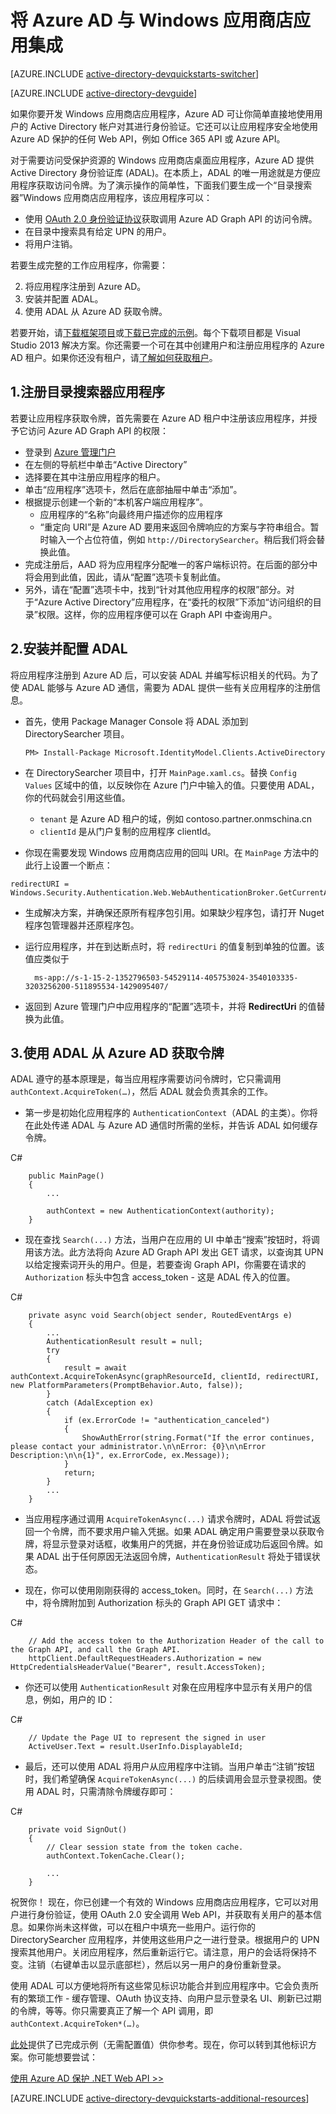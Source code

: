 <properties
	pageTitle="Azure AD Windows 应用商店入门 | Azure"
	description="如何生成一个与 Azure AD 集成以方便登录，并使用 OAuth 调用 Azure AD 保护 API 的 Windows 应用商店应用程序。"
	services="active-directory"
	documentationCenter="windows"
	authors="dstrockis"
	manager="mbaldwin"
	editor=""/>

<tags
	ms.service="active-directory"
	ms.date="05/31/2016"
	wacn.date="07/26/2016"/>


# 将 Azure AD 与 Windows 应用商店应用集成

[AZURE.INCLUDE [active-directory-devquickstarts-switcher](../includes/active-directory-devquickstarts-switcher)]

[AZURE.INCLUDE [active-directory-devguide](../includes/active-directory-devguide)]

如果你要开发 Windows 应用商店应用程序，Azure AD 可让你简单直接地使用用户的 Active Directory 帐户对其进行身份验证。它还可以让应用程序安全地使用 Azure AD 保护的任何 Web API，例如 Office 365 API 或 Azure API。

对于需要访问受保护资源的 Windows 应用商店桌面应用程序，Azure AD 提供 Active Directory 身份验证库 (ADAL)。在本质上，ADAL 的唯一用途就是方便应用程序获取访问令牌。为了演示操作的简单性，下面我们要生成一个“目录搜索器”Windows 应用商店应用程序，该应用程序可以：

-	使用 [OAuth 2.0 身份验证协议](https://msdn.microsoft.com/zh-cn/library/azure/dn645545.aspx)获取调用 Azure AD Graph API 的访问令牌。
-	在目录中搜索具有给定 UPN 的用户。
-	将用户注销。

若要生成完整的工作应用程序，你需要：

2. 将应用程序注册到 Azure AD。
3. 安装并配置 ADAL。
5. 使用 ADAL 从 Azure AD 获取令牌。

若要开始，请[下载框架项目](https://github.com/AzureADQuickStarts/NativeClient-WindowsStore/archive/skeleton.zip)或[下载已完成的示例](https://github.com/AzureADQuickStarts/NativeClient-WindowsStore/archive/complete.zip)。每个下载项目都是 Visual Studio 2013 解决方案。你还需要一个可在其中创建用户和注册应用程序的 Azure AD 租户。如果你还没有租户，请[了解如何获取租户](/documentation/articles/active-directory-howto-tenant)。

## 1.注册目录搜索器应用程序
若要让应用程序获取令牌，首先需要在 Azure AD 租户中注册该应用程序，并授予它访问 Azure AD Graph API 的权限：

-	登录到 [Azure 管理门户](https://manage.windowsazure.cn)
-	在左侧的导航栏中单击“Active Directory”
-	选择要在其中注册应用程序的租户。
-	单击“应用程序”选项卡，然后在底部抽屉中单击“添加”。
-	根据提示创建一个新的“本机客户端应用程序”。
    -	应用程序的“名称”向最终用户描述你的应用程序
    -	“重定向 URI”是 Azure AD 要用来返回令牌响应的方案与字符串组合。暂时输入一个占位符值，例如 `http://DirectorySearcher`。稍后我们将会替换此值。
-	完成注册后，AAD 将为应用程序分配唯一的客户端标识符。在后面的部分中将会用到此值，因此，请从“配置”选项卡复制此值。
- 另外，请在“配置”选项卡中，找到“针对其他应用程序的权限”部分。对于“Azure Active Directory”应用程序，在“委托的权限”下添加“访问组织的目录”权限。这样，你的应用程序便可以在 Graph API 中查询用户。

## 2.安装并配置 ADAL  

将应用程序注册到 Azure AD 后，可以安装 ADAL 并编写标识相关的代码。为了使 ADAL 能够与 Azure AD 通信，需要为 ADAL 提供一些有关应用程序的注册信息。

-	首先，使用 Package Manager Console 将 ADAL 添加到 DirectorySearcher 项目。


		PM> Install-Package Microsoft.IdentityModel.Clients.ActiveDirectory


-	在 DirectorySearcher 项目中，打开 `MainPage.xaml.cs`。替换 `Config Values` 区域中的值，以反映你在 Azure 门户中输入的值。只要使用 ADAL，你的代码就会引用这些值。  

    -	`tenant` 是 Azure AD 租户的域，例如 contoso.partner.onmschina.cn
    -	`clientId` 是从门户复制的应用程序 clientId。  

-	你现在需要发现 Windows 应用商店应用的回叫 URI。在 `MainPage` 方法中的此行上设置一个断点：

```
redirectURI = Windows.Security.Authentication.Web.WebAuthenticationBroker.GetCurrentApplicationCallbackUri();
```
- 生成解决方案，并确保还原所有程序包引用。如果缺少程序包，请打开 Nuget 程序包管理器并还原程序包。
- 运行应用程序，并在到达断点时，将 `redirectUri` 的值复制到单独的位置。该值应类似于


		ms-app://s-1-15-2-1352796503-54529114-405753024-3540103335-3203256200-511895534-1429095407/


- 返回到 Azure 管理门户中应用程序的“配置”选项卡，并将 **RedirectUri** 的值替换为此值。  

## 3.使用 ADAL 从 Azure AD 获取令牌
ADAL 遵守的基本原理是，每当应用程序需要访问令牌时，它只需调用 `authContext.AcquireToken(…)`，然后 ADAL 就会负责其余的工作。

-	第一步是初始化应用程序的 `AuthenticationContext`（ADAL 的主类）。你将在此处传递 ADAL 与 Azure AD 通信时所需的坐标，并告诉 ADAL 如何缓存令牌。

C#
		
		public MainPage()
		{
		    ...
		
		    authContext = new AuthenticationContext(authority);
		}
		

- 现在查找 `Search(...)` 方法，当用户在应用的 UI 中单击“搜索”按钮时，将调用该方法。此方法将向 Azure AD Graph API 发出 GET 请求，以查询其 UPN 以给定搜索词开头的用户。但是，若要查询 Graph API，你需要在请求的 `Authorization` 标头中包含 access\_token - 这是 ADAL 传入的位置。

C#
		
		private async void Search(object sender, RoutedEventArgs e)
		{
		    ...
		    AuthenticationResult result = null;
		    try
		    {
		        result = await authContext.AcquireTokenAsync(graphResourceId, clientId, redirectURI, new PlatformParameters(PromptBehavior.Auto, false));
		    }
		    catch (AdalException ex)
		    {
		        if (ex.ErrorCode != "authentication_canceled")
		        {
		            ShowAuthError(string.Format("If the error continues, please contact your administrator.\n\nError: {0}\n\nError Description:\n\n{1}", ex.ErrorCode, ex.Message));
		        }
		        return;
		    }
		    ...
		}

- 当应用程序通过调用 `AcquireTokenAsync(...)` 请求令牌时，ADAL 将尝试返回一个令牌，而不要求用户输入凭据。如果 ADAL 确定用户需要登录以获取令牌，将显示登录对话框，收集用户的凭据，并在身份验证成功后返回令牌。如果 ADAL 出于任何原因无法返回令牌，`AuthenticationResult` 将处于错误状态。

- 现在，你可以使用刚刚获得的 access\_token。同时，在 `Search(...)` 方法中，将令牌附加到 Authorization 标头的 Graph API GET 请求中：

C#
		
		// Add the access token to the Authorization Header of the call to the Graph API, and call the Graph API.
		httpClient.DefaultRequestHeaders.Authorization = new HttpCredentialsHeaderValue("Bearer", result.AccessToken);


- 你还可以使用 `AuthenticationResult` 对象在应用程序中显示有关用户的信息，例如，用户的 ID：

C#
		
		// Update the Page UI to represent the signed in user
		ActiveUser.Text = result.UserInfo.DisplayableId;

- 最后，还可以使用 ADAL 将用户从应用程序中注销。当用户单击“注销”按钮时，我们希望确保 `AcquireTokenAsync(...)` 的后续调用会显示登录视图。使用 ADAL 时，只需清除令牌缓存即可：

C#
		
		private void SignOut()
		{
		    // Clear session state from the token cache.
		    authContext.TokenCache.Clear();
		
		    ...
		}


祝贺你！ 现在，你已创建一个有效的 Windows 应用商店应用程序，它可以对用户进行身份验证，使用 OAuth 2.0 安全调用 Web API，并获取有关用户的基本信息。如果你尚未这样做，可以在租户中填充一些用户。运行你的 DirectorySearcher 应用程序，并使用这些用户之一进行登录。根据用户的 UPN 搜索其他用户。关闭应用程序，然后重新运行它。请注意，用户的会话将保持不变。注销（右键单击以显示底部栏），然后以另一用户的身份重新登录。

使用 ADAL 可以方便地将所有这些常见标识功能合并到应用程序中。它会负责所有的繁琐工作 - 缓存管理、OAuth 协议支持、向用户显示登录名 UI、刷新已过期的令牌，等等。你只需要真正了解一个 API 调用，即 `authContext.AcquireToken*(…)`。

[此处](https://github.com/AzureADQuickStarts/NativeClient-WindowsStore/archive/complete.zip)提供了已完成示例（无需配置值）供你参考。现在，你可以转到其他标识方案。你可能想要尝试：

[使用 Azure AD 保护 .NET Web API >>](/documentation/articles/active-directory-devquickstarts-webapi-dotnet/)

[AZURE.INCLUDE [active-directory-devquickstarts-additional-resources](../includes/active-directory-devquickstarts-additional-resources.md)]
 

<!---HONumber=AcomDC_0718_2016-->